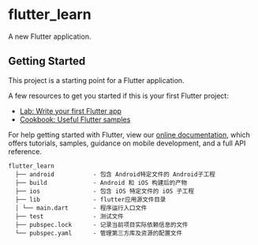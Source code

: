 # flutter_learn

A new Flutter application.

## Getting Started

This project is a starting point for a Flutter application.

A few resources to get you started if this is your first Flutter project:

- [Lab: Write your first Flutter app](https://flutter.io/docs/get-started/codelab)
- [Cookbook: Useful Flutter samples](https://flutter.io/docs/cookbook)

For help getting started with Flutter, view our 
[online documentation](https://flutter.io/docs), which offers tutorials, 
samples, guidance on mobile development, and a full API reference.

```
flutter_learn
  ├── android           - 包含 Android特定文件的 Android子工程 
  ├── build             - Android 和 iOS 构建后的产物
  ├── ios               - 包含 iOS 特定文件的 iOS 子工程  
  ├── lib               - flutter应用源文件目录  
  │ └── main.dart       - 程序运行入口文件
  ├── test              - 测试文件  
  ├── pubspec.lock      - 记录当前项目实际依赖信息的文件  
  └── pubspec.yaml      - 管理第三方库及资源的配置文件
```
